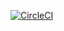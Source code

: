 [![CircleCI](https://circleci.com/gh/EvanJ0hnson/tv-shows/tree/master.svg?style=svg)](https://circleci.com/gh/EvanJ0hnson/tv-shows/tree/master)
